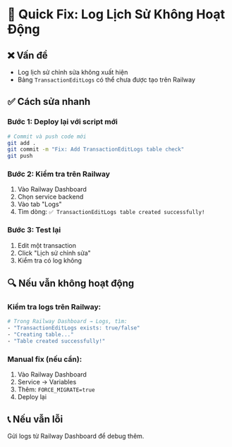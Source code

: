 # 🚀 Quick Fix: Log Lịch Sử Không Hoạt Động

## ❌ Vấn đề
- Log lịch sử chỉnh sửa không xuất hiện
- Bảng `TransactionEditLogs` có thể chưa được tạo trên Railway

## ✅ Cách sửa nhanh

### Bước 1: Deploy lại với script mới
```bash
# Commit và push code mới
git add .
git commit -m "Fix: Add TransactionEditLogs table check"
git push
```

### Bước 2: Kiểm tra trên Railway
1. Vào Railway Dashboard
2. Chọn service backend
3. Vào tab "Logs"
4. Tìm dòng: `✅ TransactionEditLogs table created successfully!`

### Bước 3: Test lại
1. Edit một transaction
2. Click "Lịch sử chỉnh sửa"
3. Kiểm tra có log không

## 🔍 Nếu vẫn không hoạt động

### Kiểm tra logs trên Railway:
```bash
# Trong Railway Dashboard → Logs, tìm:
- "TransactionEditLogs exists: true/false"
- "Creating table..."
- "Table created successfully!"
```

### Manual fix (nếu cần):
1. Vào Railway Dashboard
2. Service → Variables
3. Thêm: `FORCE_MIGRATE=true`
4. Deploy lại

## 📞 Nếu vẫn lỗi
Gửi logs từ Railway Dashboard để debug thêm. 